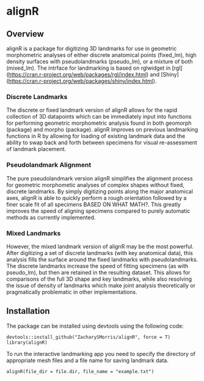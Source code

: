 # alignR

## Overview

alignR is a package for digitizing 3D landmarks for use in geometric morphometric analyses of either discrete anatomical points (fixed_lm), high density surfaces with pseudolandmarks (pseudo_lm), or a mixture of both (mixed_lm). The intrface for landmarking is based on rglwidget in [rgl] (https://cran.r-project.org/web/packages/rgl/index.html) and [Shiny] (https://cran.r-project.org/web/packages/shiny/index.html).

### Discrete Landmarks
The discrete or fixed landmark version of alignR allows for the rapid collection of 3D datapoints which can be immediately input into functions for 
performing geometric morphometric analysis found in both geomorph (package) and morpho (package). alignR improves on previous landmarking functions in R 
by allowing for loading of existing landmark data and the ability to swap back and forth between specimens for visual re-assessment of landmark placement.

### Pseudolandmark Alignment
The pure pseudolandmark version alignR simplifies the alignment process for geometric morphometic analyses of complex shapes without fixed, discrete 
landmarks. By simply digitizing points along the major anatomical axes, alignR is able to quickly perform a rough orientation followed by a finer scale fit 
of all specimens BASED ON WHAT MATH?. This greatly improves the speed of aligning specimens compared to purely automatic methods as currently implemented.

### Mixed Landmarks
However, the mixed landmark version of alignR may be the most powerful. After digitizing a set of discrete landmarks (with key anatomical data), this 
analysis fills the surface around the fixed landmarks with pseudolandmarks. The discrete landmarks increase the speed of fitting specimens (as with 
pseudo_lm), but then are retained in the resulting dataset. This allows for comparisons of the full 3D shape and key landmarks, while also resolving the 
issue of density of landmarks which make joint analysis theoretically or pragmatically problematic in other implementations.


## Installation

The package can be installed using devtools using the following code:
```
devtools::install_github("ZacharySMorris/alignR", force = T)
library(alignR)
```
To run the interactive landmarking app you need to specify the directory of appropriate mesh files and a file name for saving landmark data.
```
alignR(file_dir = file.dir, file_name = "example.txt")
```
